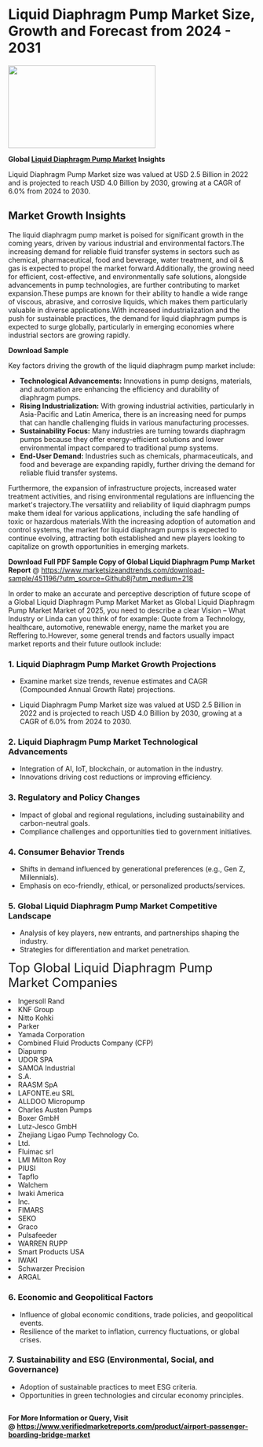 <H1>Liquid Diaphragm Pump Market Size, Growth and Forecast from 2024 - 2031</H1><img class="aligncenter size-medium wp-image-584254" src="https://thirdeyenews.in/wp-content/uploads/2024/09/Global-Market-Research-300x168.jpeg" alt="" width="300" height="168" /><p><strong>Global&nbsp;<a href="https://www.marketsizeandtrends.com/download-sample/451196/?utm_source=Github8j?utm_medium=218">Liquid Diaphragm Pump Market</a> Insights</strong></p><p>Liquid Diaphragm Pump Market size was valued at USD 2.5 Billion in 2022 and is projected to reach USD 4.0 Billion by 2030, growing at a CAGR of 6.0% from 2024 to 2030.</p><p><h2>Market Growth Insights</h2> <p>The liquid diaphragm pump market is poised for significant growth in the coming years, driven by various industrial and environmental factors.The increasing demand for reliable fluid transfer systems in sectors such as chemical, pharmaceutical, food and beverage, water treatment, and oil & gas is expected to propel the market forward.Additionally, the growing need for efficient, cost-effective, and environmentally safe solutions, alongside advancements in pump technologies, are further contributing to market expansion.These pumps are known for their ability to handle a wide range of viscous, abrasive, and corrosive liquids, which makes them particularly valuable in diverse applications.With increased industrialization and the push for sustainable practices, the demand for liquid diaphragm pumps is expected to surge globally, particularly in emerging economies where industrial sectors are growing rapidly.</p> <p><strong>Download Sample</strong></p> <p>Key factors driving the growth of the liquid diaphragm pump market include:</p> <ul> <li><strong>Technological Advancements:</strong> Innovations in pump designs, materials, and automation are enhancing the efficiency and durability of diaphragm pumps.</li> <li><strong>Rising Industrialization:</strong> With growing industrial activities, particularly in Asia-Pacific and Latin America, there is an increasing need for pumps that can handle challenging fluids in various manufacturing processes.</li> <li><strong>Sustainability Focus:</strong> Many industries are turning towards diaphragm pumps because they offer energy-efficient solutions and lower environmental impact compared to traditional pump systems.</li> <li><strong>End-User Demand:</strong> Industries such as chemicals, pharmaceuticals, and food and beverage are expanding rapidly, further driving the demand for reliable fluid transfer systems.</li> </ul> <p>Furthermore, the expansion of infrastructure projects, increased water treatment activities, and rising environmental regulations are influencing the market's trajectory.The versatility and reliability of liquid diaphragm pumps make them ideal for various applications, including the safe handling of toxic or hazardous materials.With the increasing adoption of automation and control systems, the market for liquid diaphragm pumps is expected to continue evolving, attracting both established and new players looking to capitalize on growth opportunities in emerging markets.</p> <p><span class=""><strong>Download Full PDF Sample Copy of Global Liquid Diaphragm Pump Market Report</strong> @ <a href="https://www.marketsizeandtrends.com/download-sample/451196/?utm_source=Github8j?utm_medium=218" target="_blank">https://www.marketsizeandtrends.com/download-sample/451196/?utm_source=Github8j?utm_medium=218</a></span></p><p>In order to make an accurate and perceptive description of future scope of a Global&nbsp;Liquid Diaphragm Pump Market Market as Global&nbsp;Liquid Diaphragm Pump Market Market of 2025, you need to describe a clear Vision &ndash; What Industry or Linda can you think of for example: Quote from a Technology, healthcare, automotive, renewable energy, name the market you are Reffering to.However, some general trends and factors usually impact market reports and their future outlook include:</p><h3>1.&nbsp;<strong>Liquid Diaphragm Pump Market Growth Projections</strong></h3><ul><li>Examine market size trends, revenue estimates and CAGR (Compounded Annual Growth Rate) projections.</li><li><p>Liquid Diaphragm Pump Market size was valued at USD 2.5 Billion in 2022 and is projected to reach USD 4.0 Billion by 2030, growing at a CAGR of 6.0% from 2024 to 2030.</p></li></ul><h3>2.&nbsp;<strong>Liquid Diaphragm Pump Market Technological Advancements</strong></h3><ul><li>Integration of AI, IoT, blockchain, or automation in the industry.</li><li>Innovations driving cost reductions or improving efficiency.</li></ul><h3>3.&nbsp;<strong>Regulatory and Policy Changes</strong></h3><ul><li>Impact of global and regional regulations, including sustainability and carbon-neutral goals.</li><li>Compliance challenges and opportunities tied to government initiatives.</li></ul><h3>4.&nbsp;<strong>Consumer Behavior Trends</strong></h3><ul><li>Shifts in demand influenced by generational preferences (e.g., Gen Z, Millennials).</li><li>Emphasis on eco-friendly, ethical, or personalized products/services.</li></ul><h3>5.&nbsp;<strong>Global Liquid Diaphragm Pump Market Competitive Landscape</strong></h3><ul><li>Analysis of key players, new entrants, and partnerships shaping the industry.</li><li>Strategies for differentiation and market penetration.</li></ul><p data-pm-slice="1 1 []"><span style="color: inherit; font-family: inherit; font-size: 25px;">Top Global Liquid Diaphragm Pump Market Companies</span></p><div class="" data-test-id=""><p><li>Ingersoll Rand</li><li> KNF Group</li><li> Nitto Kohki</li><li> Parker</li><li> Yamada Corporation</li><li> Combined Fluid Products Company (CFP)</li><li> Diapump</li><li> UDOR SPA</li><li> SAMOA Industrial</li><li> S.A.</li><li> RAASM SpA</li><li> LAFONTE.eu SRL</li><li> ALLDOO Micropump</li><li> Charles Austen Pumps</li><li> Boxer GmbH</li><li> Lutz-Jesco GmbH</li><li> Zhejiang Ligao Pump Technology Co.</li><li>Ltd.</li><li> Fluimac srl</li><li> LMI Milton Roy</li><li> PIUSI</li><li> Tapflo</li><li> Walchem</li><li> Iwaki America</li><li> Inc.</li><li> FIMARS</li><li> SEKO</li><li> Graco</li><li> Pulsafeeder</li><li> WARREN RUPP</li><li> Smart Products USA</li><li> IWAKI</li><li> Schwarzer Precision</li><li> ARGAL</li></p></div><h3>6.&nbsp;<strong>Economic and Geopolitical Factors</strong></h3><ul><li>Influence of global economic conditions, trade policies, and geopolitical events.</li><li>Resilience of the market to inflation, currency fluctuations, or global crises.</li></ul><h3>7.&nbsp;<strong>Sustainability and ESG (Environmental, Social, and Governance)</strong></h3><ul><li>Adoption of sustainable practices to meet ESG criteria.</li><li>Opportunities in green technologies and circular economy principles.</li></ul><h2><strong style="font-size: 14px;">For More Information or Query, Visit @&nbsp;</strong><a style="background-color: #ffffff; font-size: 14px;" href="https://www.marketsizeandtrends.com/report/liquid-diaphragm-pump-market/" target="_blank">https://www.verifiedmarketreports.com/product/airport-passenger-boarding-bridge-market</a></h2>